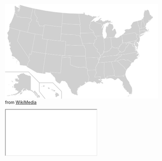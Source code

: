 
![blank map](./USA_2024.svg) from [WikiMedia](https://commons.wikimedia.org/wiki/File:Blank_US_Map_(states_only).svg)

<iframe src="./USA_2024.svg"></iframe>
